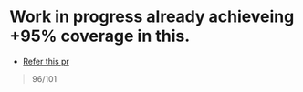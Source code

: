 # Work in progress already achieveing +95% coverage in this.

- [Refer this pr](https://github.com/kubeedge/kubeedge/pull/6111)

> 96/101